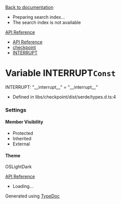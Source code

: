 [Back to documentation](/langgraphjs/)

* Preparing search index...
* The search index is not available

[API Reference](/)

* [API Reference](../index.html)
* [checkpoint](../modules/checkpoint.html)
* [INTERRUPT](checkpoint.INTERRUPT.html)

# Variable INTERRUPT`Const`

INTERRUPT: "\_\_interrupt\_\_" = "\_\_interrupt\_\_"

* Defined in libs/checkpoint/dist/serde/types.d.ts:4

### Settings

#### Member Visibility

* Protected
* Inherited
* External

#### Theme

OSLightDark

[API Reference](../index.html)

* Loading...

Generated using [TypeDoc](https://typedoc.org/)